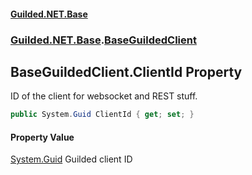 #### [Guilded.NET.Base](Guilded_NET_Base.md 'Guilded.NET.Base')
### [Guilded.NET.Base](Guilded_NET_Base.md#Guilded_NET_Base 'Guilded.NET.Base').[BaseGuildedClient](BaseGuildedClient.md 'Guilded.NET.Base.BaseGuildedClient')
## BaseGuildedClient.ClientId Property
ID of the client for websocket and REST stuff.  
```csharp
public System.Guid ClientId { get; set; }
```
#### Property Value
[System.Guid](https://docs.microsoft.com/en-us/dotnet/api/System.Guid 'System.Guid')
Guilded client ID
